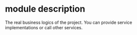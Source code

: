 # module description
The real business logics of the project. You can provide service implementations or call other services.

